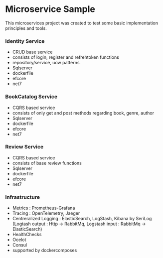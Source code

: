 
# Microservice Sample

This microservices project was created to test some basic implementation principles and tools.

### Identity Service
- CRUD base service
- consists of login, register and refrehtoken functions
- repository/service, uow patterns
- Sqlserver
- dockerfile
- efcore
- net7

### BookCatalog Service
- CQRS based service
- consists of only get and post methods regarding book, genre, author
- Sqlserver
- dockerfile
- efcore
- net7

### Review Service
- CQRS based service
- consists of base review functions
- Sqlserver
- dockerfile
- efcore
- net7


### Infrastructure
- Metrics : Prometheus-Grafana
- Tracing : OpenTelemetry, Jaeger
- Centreralized Logging : ElasticSearch, LogStash, Kibana by SeriLog (Logtash output : Http -> RabbitMq, Logstash input : RabbitMq -> ElasticSearch)
- HealthChecks
- Ocelot
- Consul
- supported by dockercomposes